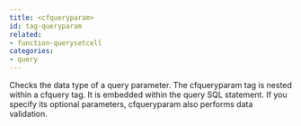 ```yaml
---
title: <cfqueryparam>
id: tag-queryparam
related:
- function-querysetcell
categories:
- query
---
```


Checks the data type of a query parameter. The cfqueryparam tag is nested within a cfquery tag.
  It is embedded within the query SQL statement. If you specify its optional parameters, cfqueryparam
  also performs data validation.
